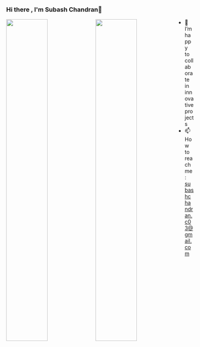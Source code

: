 ### Hi there , I'm Subash Chandran👋

<img align="left" width="47%" src="https://github-readme-stats.vercel.app/api?username=subashsakthivel&show_icons=true&theme=radical"/>
<img align="left" width="47%" src="https://github-readme-stats.vercel.app/api/top-langs/?username=subashsakthivel&layout=compact"/>



- 👯 I’m happy to collaborate in innovative projects 
- 📫 How to reach me: subashchandran.c03@gmail.com


<!--
**subashsakthivel/subashsakthivel** is a ✨ _special_ ✨ repository because its `README.md` (this file) appears on your GitHub profile.

Here are some ideas to get you started:

- 🔭 I’m currently working on ...
- 🌱 I’m currently learning ...
- 👯 I’m looking to collaborate on ...
- 🤔 I’m looking for help with ...
- 💬 Ask me about ...
- 📫 How to reach me: ...
- 😄 Pronouns: ...
- ⚡ Fun fact: ...
-->
